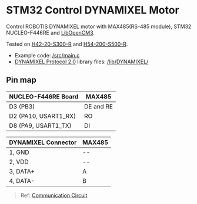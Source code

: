 # STM32 Control DYNAMIXEL Motor

Control ROBOTIS DYNAMIXEL motor with MAX485(RS-485 module), STM32 NUCLEO-F446RE and [LibOpenCM3](https://libopencm3.org/).

Tested on [H42-20-S300-R](https://emanual.robotis.com/docs/en/dxl/pro/h42-20-s300-r/) and [H54-200-S500-R](https://emanual.robotis.com/docs/en/dxl/pro/h54-200-s500-r/).

- Example code: [/src/main.c](/src/main.c)  
- [DYNAMIXEL Protocol 2.0](https://emanual.robotis.com/docs/en/dxl/protocol2/) library files: [/lib/DYNAMIXEL/](/lib/DYNAMIXEL/)

## Pin map

| NUCLEO-F446RE Board  | MAX485    |
| -------------------- | --------- |
| D3 (PB3)             | DE and RE |
| D2 (PA10, USART1_RX) | RO        |
| D8 (PA9, USART1_TX)  | DI        |

| DYNAMIXEL Connector | MAX485 |
| ------------------- | ------ |
| 1, GND              | --     |
| 2, VDD              | --     |
| 3, DATA+            | A      |
| 4, DATA-            | B      |

> Ref: [Communication Circuit](https://emanual.robotis.com/docs/en/dxl/pro/h42-20-s300-r/#communication-circuit)